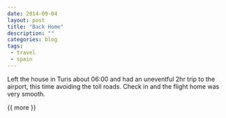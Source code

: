 ```yaml
---
date: 2014-09-04
layout: post
title: "Back Home"
description: ""
categories: blog
tags:
 - travel
 - spain
---
```


<!--more-->
 Left the house in Turis about 06:00 and had an uneventful 2hr trip to the airport, this time avoiding the toll roads. Check in and the flight home was very smooth.

{{ more }}


